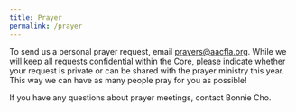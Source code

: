 ```yaml
---
title: Prayer
permalink: /prayer
---
```


To send us a personal prayer request, email [prayers@aacfla.org](mailto://prayers@aacfla.org). While we will keep all requests confidential within the Core, please indicate whether your request is private or can be shared with the prayer ministry this year. This way we can have as many people pray for you as possible!

If you have any questions about prayer meetings, contact Bonnie Cho.
